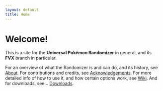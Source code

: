 ```yaml
---
layout: default
title: Home
---
```

# Welcome!

This is a site for the **Universal Pokémon Randomizer** in general, and its **FVX** branch in particular. 

For an overview of what the Randomizer is and can do, and its history, see [About](/about). For contributions and credits, see [Acknowledgements](/acks). For more detailed info of how to use it, and how certain options work, see [Wiki](/wiki). And for downloads, see... [Downloads](/downloads).